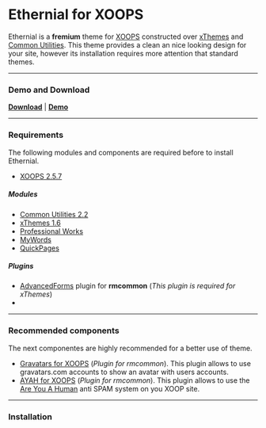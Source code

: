 Ethernial for XOOPS
=========
Ethernial is a __fremium__ theme for [XOOPS](http://xoops.org) constructed over [xThemes](https://github.com/bitcero/xthemes) and [Common Utilities](http://rmcommon.com). This theme provides a clean an nice looking design for your site, however its installation requires more attention that standard themes.

---

### Demo and Download
__[Download](https://github.com/bitcero/ethernial/archive/v1.0.0.zip)__  |  __[Demo](http://ethernial.xoopstastic.com)__

---

### Requirements
The following modules and components are required before to install Ethernial.

* [XOOPS 2.5.7](http://xoops.org)

##### Modules
* [Common Utilities 2.2](http://rmcommon.com)
* [xThemes 1.6](https://github.com/bitcero/xthemes/releases)
* [Professional Works](https://github.com/bitcero/works/releases)
* [MyWords](https://github.com/bitcero/mywords/releases)
* [QuickPages](https://github.com/bitcero/qpages/releases)

##### Plugins
* [AdvancedForms](https://github.com/bitcero/advform/releases) plugin for __rmcommon__ (_This plugin is required for xThemes_)
* 
---

### Recommended components
The next componentes are highly recommended for a better use of theme.
* [Gravatars for XOOPS](https://github.com/bitcero/gravatar/releases) (_Plugin for rmcommon_). This plugin allows to use gravatars.com accounts to show an avatar with users accounts.
* [AYAH for XOOPS](https://github.com/bitcero/AYAH/releases) (_Plugin for rmcommon_). This plugin allows to use the [Are You A Human](http://areyouahuman.com/) anti SPAM system on you XOOP site.

---

### Installation
